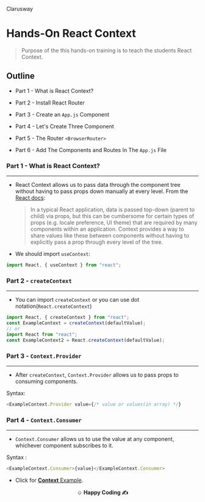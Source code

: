 <p >Clarusway<img align="right"
  src="https://secure.meetupstatic.com/photos/event/3/1/b/9/600_488352729.jpeg"  width="15px"></p>

# Hands-On React Context

> Purpose of the this hands-on training is to teach the students React Context.

## Outline

- Part 1 - What is React Context?

- Part 2 - Install React Router

- Part 3 - Create an `App.js` Component

- Part 4 - Let's Create Three Component

- Part 5 - The Router `<BrowserRouter>`

- Part 6 - Add The Components and Routes In The `App.js` File

### Part 1 - What is React Context?

---

- React Context allows us to pass data through the component tree without having to pass props down manually at every level. From the <a href="https://reactrouter.com/">React docs</a>:

  > In a typical React application, data is passed top-down (parent to child) via props, but this can be cumbersome for certain types of props (e.g. locale preference, UI theme) that are required by many components within an application. Context provides a way to share values like these between components without having to explicitly pass a prop through every level of the tree.

- We should import `useContext`:

```js
import React, { useContext } from "react";
```

### Part 2 - `createContext`

---

- You can import `createContext` or you can use dot notation(`React.createContext`)

```js
import React, { createContext } from "react";
const ExampleContext = createContext(defaultValue);
// or
import React from "react";
const ExampleContext2 = React.createContext(defaultValue);
```

### Part 3 - `Context.Provider`

---

- After `createContext`, `Context.Provider` allows us to pass props to consuming components.

Syntax:

```js
<ExampleContext.Provider value={/* value or values(in array) */}
```

### Part 4 - `Context.Consumer`

---

- `Context.Consumer` allows us to use the value at any component, whichever component subscribes to it.

Syntax :

```js
<ExampleContext.Consumer>{value}</ExampleContext.Consumer>
```

- Click for <a href="https://codesandbox.io/s/react-context-app-t9wf5?file=/src/App.js" target="_blank">**Context** Example</a>.

**<p align="center">&#9786; Happy Coding &#9997;</p>**
